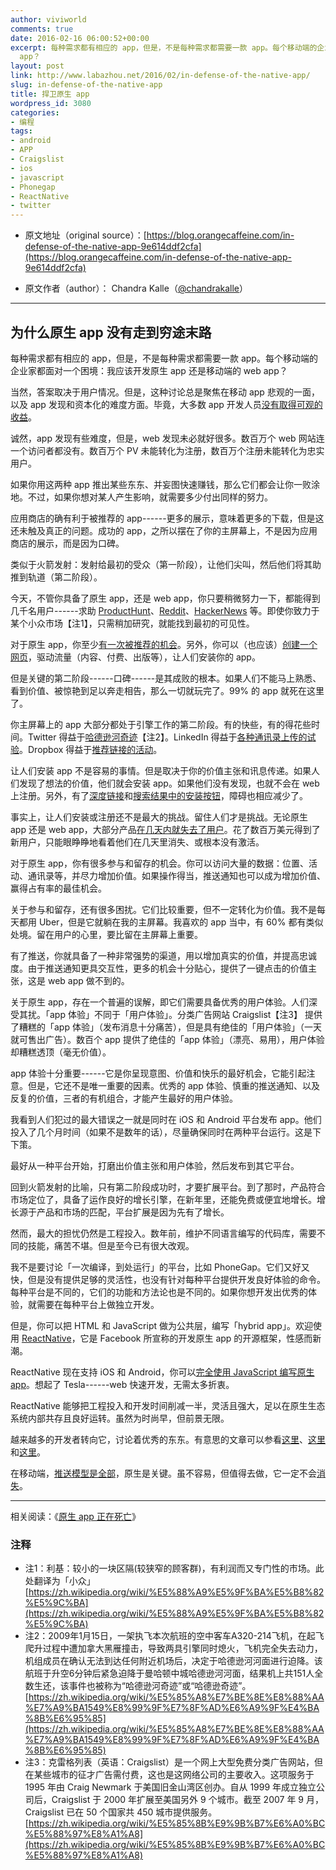 ```yaml
---
author: viviworld
comments: true
date: 2016-02-16 06:00:52+00:00
excerpt: 每种需求都有相应的 app，但是，不是每种需求都需要一款 app。每个移动端的企业家都面对一个困境：我应该开发原生 app 还是移动端的 web
  app？
layout: post
link: http://www.labazhou.net/2016/02/in-defense-of-the-native-app/
slug: in-defense-of-the-native-app
title: 捍卫原生 app
wordpress_id: 3080
categories:
- 编程
tags:
- android
- APP
- Craigslist
- ios
- javascript
- Phonegap
- ReactNative
- twitter
---
```



	
  * 原文地址（original source）：[https://blog.orangecaffeine.com/in-defense-of-the-native-app-9e614ddf2cfa](https://blog.orangecaffeine.com/in-defense-of-the-native-app-9e614ddf2cfa)

	
  * 原文作者（author）： Chandra Kalle（[@chandrakalle](https://twitter.com/chandrakalle)）





* * *





## 为什么原生 app 没有走到穷途末路


每种需求都有相应的 app，但是，不是每种需求都需要一款 app。每个移动端的企业家都面对一个困境：我应该开发原生 app 还是移动端的 web app？

当然，答案取决于用户情况。但是，这种讨论总是聚焦在移动 app 悲观的一面，以及 app 发现和资本化的难度方面。毕竟，大多数 app 开发人员[没有取得可观的收益](http://www.visionmobile.com/product/developer-economics-q1-2015-state-developer-nation/)。

诚然，app 发现有些难度，但是，web 发现未必就好很多。数百万个 web 网站连一个访问者都没有。数百万个 PV 未能转化为注册，数百万个注册未能转化为忠实用户。

如果你用这两种 app 推出某些东东、并妄图快速赚钱，那么它们都会让你一败涂地。不过，如果你想对某人产生影响，就需要多少付出同样的努力。

应用商店的确有利于被推荐的 app------更多的展示，意味着更多的下载，但是这还未触及真正的问题。成功的 app，之所以摆在了你的主屏幕上，不是因为应用商店的展示，而是因为口碑。

类似于火箭发射：发射给最初的受众（第一阶段），让他们尖叫，然后他们将其助推到轨道（第二阶段）。

今天，不管你具备了原生 app，还是 web app，你只要稍微努力一下，都能得到几千名用户------求助 [ProductHunt](https://medium.com/@maurosicard/how-i-successfully-launched-bookicious-on-producthunt-672172420f18#.ams7bj1ap)、[Reddit](https://www.quicksprout.com/2015/06/18/how-to-get-your-slice-of-reddits-150-million-pageviews/)、[HackerNews](https://news.ycombinator.com/item?id=9412192) 等。即使你致力于某个小众市场【注1】，只需稍加研究，就能找到最初的可见性。

对于原生 app，你至少[有一次被推荐的机会](http://www.businessinsider.com/what-happens-when-your-app-gets-featured-in-the-app-store-2015-11?r=UK&IR=T)。另外，你可以（也应该）[创建一个网页](http://avc.com/2015/09/mobile-web-is-top-of-funnel-mobile-app-is-bottom-of-funnel/)，驱动流量（内容、付费、出版等），让人们安装你的 app。

但是关键的第二阶段------口碑------是其成败的根本。如果人们不能马上熟悉、看到价值、被惊艳到足以奔走相告，那么一切就玩完了。99% 的 app 就死在这里了。

你主屏幕上的 app 大部分都处于引擎工作的第二阶段。有的快些，有的得花些时间。Twitter 得益于[哈德逊河奇迹](https://medium.com/backchannel/lessons-learned-growing-consumer-products-550fc04c63c2#.15nto2iir)【注2】。LinkedIn 得益于[各种通讯录上传的试验](https://www.quora.com/How-did-LinkedIn-product-get-its-initial-traction)。Dropbox 得益于[推荐链接的活动](https://blog.kissmetrics.com/dropbox-hacked-growth/)。

让人们安装 app 不是容易的事情。但是取决于你的价值主张和讯息传递。如果人们发现了想法的价值，他们就会安装 app。如果他们没有发现，也就不会在 web 上注册。另外，有了[深度链接](http://www.gummicube.com/blog/2015/12/app-deep-linking-tools/)和[搜索结果中的安装按钮](http://www.extremetech.com/mobile/221640-google-unveils-experimental-android-app-search-and-install-process)，障碍也相应减少了。

事实上，让人们安装或注册还不是最大的挑战。留住人们才是挑战。无论原生 app 还是 web app，大部分产品[在几天内就失去了用户](http://www.lukew.com/ff/entry.asp?1955)。花了数百万美元得到了新用户，只能眼睁睁地看着他们在几天里消失、或根本没有激活。

对于原生 app，你有很多参与和留存的机会。你可以访问大量的数据：位置、活动、通讯录等，并尽力增加价值。如果操作得当，推送通知也可以成为增加价值、赢得占有率的最佳机会。

关于参与和留存，还有很多困扰。它们比较重要，但不一定转化为价值。我不是每天都用 Uber，但是它就躺在我的主屏幕。我喜欢的 app 当中，有 60% 都有类似处境。留在用户的心里，要比留在主屏幕上重要。

有了推送，你就具备了一种非常强势的渠道，用以增加真实的价值，并提高忠诚度。由于推送通知更具交互性，更多的机会十分贴心，提供了一键点击的价值主张，这是 web app 做不到的。

关于原生 app，存在一个普遍的误解，即它们需要具备优秀的用户体验。人们深受其扰。「app 体验」不同于「用户体验」。分类广告网站 Craigslist【注3】 提供了糟糕的「app 体验」（发布消息十分痛苦），但是具有绝佳的「用户体验」（一天就可售出广告）。数百个 app 提供了绝佳的「app 体验」（漂亮、易用），用户体验却糟糕透顶（毫无价值）。

app 体验十分重要------它是你呈现意图、价值和快乐的最好机会，它能引起注意。但是，它还不是唯一重要的因素。优秀的 app 体验、慎重的推送通知、以及反复的价值，三者的有机组合，才能产生最好的用户体验。

我看到人们犯过的最大错误之一就是同时在 iOS 和 Android 平台发布 app。他们投入了几个月时间（如果不是数年的话），尽量确保同时在两种平台运行。这是下下策。

最好从一种平台开始，打磨出价值主张和用户体验，然后发布到其它平台。

回到火箭发射的比喻，只有第二阶段成功时，才要扩展平台。到了那时，产品符合市场定位了，具备了运作良好的增长引擎，在新年里，还能免费或便宜地增长。增长源于产品和市场的匹配，平台扩展是因为先有了增长。

然而，最大的担忧仍然是工程投入。数年前，维护不同语言编写的代码库，需要不同的技能，痛苦不堪。但是至今已有很大改观。

我不是要讨论「一次编译，到处运行」的平台，比如 PhoneGap。它们又好又快，但是没有提供足够的灵活性，也没有针对每种平台提供开发良好体验的命令。每种平台是不同的，它们的功能和方法论也是不同的。如果你想开发出优秀的体验，就需要在每种平台上做独立开发。

但是，你可以把 HTML 和 JavaScript 做为公共层，编写「hybrid app」。欢迎使用 [ReactNative](https://code.facebook.com/posts/1014532261909640/react-native-bringing-modern-web-techniques-to-mobile/)，它是 Facebook 所宣称的开发原生 app 的开源框架，性感而新潮。

ReactNative 现在支持 iOS 和 Android，你可以[完全使用 JavaScript 编写原生 app](https://code.facebook.com/posts/1189117404435352/react-native-for-android-how-we-built-the-first-cross-platform-react-native-app/)。想起了 Tesla------web 快速开发，无需太多折衷。

ReactNative 能够把工程投入和开发时间削减一半，灵活且强大，足以在原生生态系统内部共存且良好运转。虽然为时尚早，但前景无限。

越来越多的开发者转向它，讨论着优秀的东东。有意思的文章可以参看[这里](https://medium.com/ios-os-x-development/an-ios-developer-on-react-native-1f24786c29f0#.369qjjkkw)、[这里](http://jlongster.com/First-Impressions-using-React-Native)和[这里](https://medium.com/@clayallsopp/react-native-in-production-2b3c6e6078ad#.3fcsoxkbq)。

在移动端，[推送模型是全部](http://techcrunch.com/2015/04/21/notifications-are-the-next-platform/#.8ez0ta:cigv)，原生是关键。虽不容易，但值得去做，它一定不会[消失](http://www.labazhou.net/2015/11/native-apps-are-dying/)。



* * *



相关阅读：《[原生 app 正在死亡](http://www.labazhou.net/2015/11/native-apps-are-dying/)》


### 注释

* 注1：利基：较小的一块区隔(较狭窄的顾客群)，有利润而又专门性的市场。此处翻译为「小众」[https://zh.wikipedia.org/wiki/%E5%88%A9%E5%9F%BA%E5%B8%82%E5%9C%BA](https://zh.wikipedia.org/wiki/%E5%88%A9%E5%9F%BA%E5%B8%82%E5%9C%BA) 
* 注2：2009年1月15日，一架执飞本次航班的空中客车A320-214飞机，在起飞爬升过程中遭加拿大黑雁撞击，导致两具引擎同时熄火，飞机完全失去动力，机组成员在确认无法到达任何附近机场后，决定于哈德逊河河面进行迫降。该航班于升空6分钟后紧急迫降于曼哈顿中城哈德逊河河面，结果机上共151人全数生还，该事件也被称为“哈德逊河奇迹”或“哈德逊奇迹”。[https://zh.wikipedia.org/wiki/%E5%85%A8%E7%BE%8E%E8%88%AA%E7%A9%BA1549%E8%99%9F%E7%8F%AD%E6%A9%9F%E4%BA%8B%E6%95%85](https://zh.wikipedia.org/wiki/%E5%85%A8%E7%BE%8E%E8%88%AA%E7%A9%BA1549%E8%99%9F%E7%8F%AD%E6%A9%9F%E4%BA%8B%E6%95%85)
* 注3：克雷格列表（英语：Craigslist）是一个网上大型免费分类广告网站，但在某些城市的征才广告需付费，这也是这网络公司的主要收入。这项服务于 1995 年由 Craig Newmark 于美国旧金山湾区创办。自从 1999 年成立独立公司后，Craigslist 于 2000 年扩展至美国另外 9 个城市。截至 2007 年 9 月，Craigslist 已在 50 个国家共 450 城市提供服务。[https://zh.wikipedia.org/wiki/%E5%85%8B%E9%9B%B7%E6%A0%BC%E5%88%97%E8%A1%A8](https://zh.wikipedia.org/wiki/%E5%85%8B%E9%9B%B7%E6%A0%BC%E5%88%97%E8%A1%A8) 
